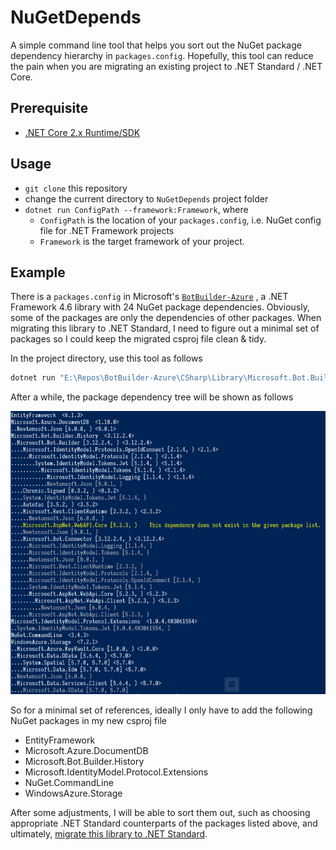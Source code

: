 # NuGetDepends

A simple command line tool that helps you sort out the NuGet package dependency hierarchy in `packages.config`. Hopefully, this tool can reduce the pain when you are migrating an existing project to .NET Standard / .NET Core.

## Prerequisite

*   [.NET Core 2.x Runtime/SDK](https://www.microsoft.com/net/download)

## Usage

*   `git clone` this repository
*   change the current directory to `NuGetDepends` project folder
*   `dotnet run ConfigPath --framework:Framework`, where
    *   `ConfigPath` is the location of your `packages.config`, i.e. NuGet config file for .NET Framework projects
    *   `Framework` is the target framework of your project.

## Example

There is a `packages.config` in Microsoft's [`BotBuilder-Azure`](https://github.com/Microsoft/BotBuilder-Azure/tree/master/CSharp/Library/Microsoft.Bot.Builder.Azure) , a .NET Framework 4.6 library with 24 NuGet package dependencies. Obviously, some of the packages are only the dependencies of other packages. When migrating this library to .NET Standard, I need to figure out a minimal set of packages so I could keep the migrated csproj file clean & tidy.

In the project directory, use this tool as follows

```powershell
dotnet run "E:\Repos\BotBuilder-Azure\CSharp\Library\Microsoft.Bot.Builder.Azure" -framework:net46
```

After a while, the package dependency tree will be shown as follows

![BotBuilderAzure](Images/BotBuilderAzure.png)

So for a minimal set of references, ideally I only have to add the following NuGet packages in my new csproj file

*   EntityFramework
*   Microsoft.Azure.DocumentDB
*   Microsoft.Bot.Builder.History
*   Microsoft.IdentityModel.Protocol.Extensions
*   NuGet.CommandLine
*   WindowsAzure.Storage

After some adjustments, I will be able to sort them out, such as choosing appropriate .NET Standard counterparts of the packages listed above, and ultimately, [migrate this library to .NET Standard](https://github.com/CXuesong/BotBuilder-Azure-Standard).